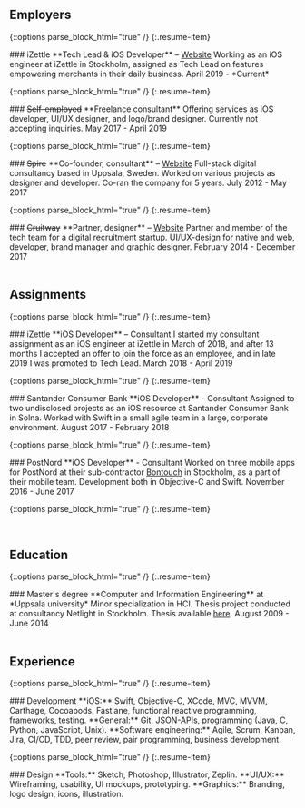 ## Employers

{::options parse_block_html="true" /}
{:.resume-item}
<div>
### iZettle
**Tech Lead & iOS Developer** – <a href="http://www.izettle.com">Website</a>  
Working as an iOS engineer at iZettle in Stockholm, assigned as Tech Lead on features empowering merchants in their daily business.  
<span class="caption">April 2019 - *Current*</span>
</div>

{::options parse_block_html="true" /}
{:.resume-item}
<div>
### <s>Self-employed</s>
**Freelance consultant**  
Offering services as iOS developer, UI/UX designer, and logo/brand designer. Currently not accepting inquiries.  
<!--Offering services as iOS developer, UI/UX design, logo design and branding. Feel free to <a href="mailto:{{ 'hello@carlekman.com' | encode_email }}" title="Email me">email me</a> any inquires.-->
<span class="caption">May 2017 - April 2019</span>
</div>

{::options parse_block_html="true" /}
{:.resume-item}
<div>
### <s>Spire</s>
**Co-founder, consultant** – <a href="http://www.spire.se">Website</a>  
Full-stack digital consultancy based in Uppsala, Sweden. Worked on various projects as designer and developer. Co-ran the company for 5 years.  
<span class="caption">July 2012 - May 2017</span>
</div>

{::options parse_block_html="true" /}
{:.resume-item}
<div>
### <s>Cruitway</s>
**Partner, designer** – <a href="http://www.cruitway.com">Website</a>  
Partner and member of the tech team for a digital recruitment startup. UI/UX-design for native and web, developer, brand manager and graphic designer.   
<span class="caption">February 2014 - December 2017</span>
</div>

<br/>

## Assignments

{::options parse_block_html="true" /}
{:.resume-item}
<div>
### iZettle
**iOS Developer** – Consultant  
I started my consultant assignment as an iOS engineer at iZettle in March of 2018, and after 13 months I accepted an offer to join the force as an employee, and in late 2019 I was promoted to Tech Lead.  
<span class="caption">March 2018 - April 2019</span>
</div>

{::options parse_block_html="true" /}
{:.resume-item}
<div>
### Santander Consumer Bank
**iOS Developer** - Consultant  
Assigned to two undisclosed projects as an iOS resource at Santander Consumer Bank in Solna. Worked with Swift in a small agile team in a large, corporate environment.  
<span class="caption">August 2017 - February 2018</span>
</div>

{::options parse_block_html="true" /}
{:.resume-item}
<div>
### PostNord
**iOS Developer** - Consultant  
Worked on three mobile apps for PostNord at their sub-contractor <a href="http://www.bontouch.com">Bontouch</a> in Stockholm, as a part of their mobile team. Development both in Objective-C and Swift.  
<span class="caption">November 2016 - June 2017</span>
</div>

{::options parse_block_html="true" /}
{:.resume-item}
<div>

<br/>

## Education

{::options parse_block_html="true" /}
{:.resume-item}
<div>
### Master's degree
**Computer and Information Engineering** at *Uppsala university*  
Minor specialization in HCI. Thesis project conducted at consultancy Netlight in Stockholm. Thesis available <a href="https://uu.diva-portal.org/smash/get/diva2:754134/FULLTEXT01.pdf">here</a>.  
<span class="caption">August 2009 - June 2014</span>
</div>

<br/>

## Experience

{::options parse_block_html="true" /}
{:.resume-item}
<div>
### Development
**iOS:**
Swift, Objective-C, XCode, MVC, MVVM, Carthage, Cocoapods, Fastlane, functional reactive programming, frameworks, testing.  
**General:**
Git, JSON-APIs, programming (Java, C, Python, JavaScript, Unix).  
**Software engineering:**
Agile, Scrum, Kanban, Jira, CI/CD, TDD, peer review, pair programming, business development.
</div>

{::options parse_block_html="true" /}
{:.resume-item}
<div>
### Design
**Tools:**
Sketch, Photoshop, Illustrator, Zeplin.  
**UI/UX:**
Wireframing, usability, UI mockups, prototyping.  
**Graphics:**
Branding, logo design, icons, illustration.
</div>
